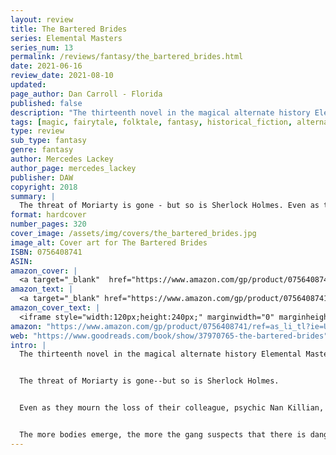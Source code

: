 ```yaml
---
layout: review
title: The Bartered Brides
series: Elemental Masters
series_num: 13
permalink: /reviews/fantasy/the_bartered_brides.html
date: 2021-06-16
review_date: 2021-08-10
updated: 
page_author: Dan Carroll - Florida
published: false
description: "The thirteenth novel in the magical alternate history Elemental Masters series continues the reimagined adventures of Sherlock Holmes in a richly-detailed alternate Victorian England."
tags: [magic, fairytale, folktale, fantasy, historical_fiction, alternate_history, mercedes_lackey]
type: review
sub_type: fantasy
genre: fantasy
author: Mercedes Lackey
author_page: mercedes_lackey
publisher: DAW
copyright: 2018
summary: |
  The threat of Moriarty is gone - but so is Sherlock Holmes. Even as they mourn the loss of their colleague, psychic Nan Killian, medium Sarah Lyon-White, and Elemental Masters John and Mary Watson must be vigilant, for members of Moriarty’s network are still at large. And their troubles are far from over: in a matter of weeks, two headless bodies of young brides wash up in major waterways. A couple who fears for their own recently-wedded daughter hires the group to investigate, but with each new body, the mystery only deepens.
format: hardcover
number_pages: 320
cover_image: /assets/img/covers/the_bartered_brides.jpg
image_alt: Cover art for The Bartered Brides
ISBN: 0756408741
ASIN: 
amazon_cover: |
  <a target="_blank"  href="https://www.amazon.com/gp/product/0756408741/ref=as_li_tl?ie=UTF8&camp=1789&creative=9325&creativeASIN=0756408741&linkCode=as2&tag=floridan21-20&linkId=5ee4e06a21dd35913a7dc51ab1d25777"><img border="0" src="//ws-na.amazon-adsystem.com/widgets/q?_encoding=UTF8&MarketPlace=US&ASIN=0756408741&ServiceVersion=20070822&ID=AsinImage&WS=1&Format=_SL250_&tag=floridan21-20" ></a>
amazon_text: |
  <a target="_blank" href="https://www.amazon.com/gp/product/0756408741/ref=as_li_tl?ie=UTF8&camp=1789&creative=9325&creativeASIN=0756408741&linkCode=as2&tag=floridan21-20&linkId=75a0559ced5a6e2e5a93d7ee6d8f986c">The Bartered Brides (Elemental Masters)</a>
amazon_cover_text: |
  <iframe style="width:120px;height:240px;" marginwidth="0" marginheight="0" scrolling="no" frameborder="0" src="//ws-na.amazon-adsystem.com/widgets/q?ServiceVersion=20070822&OneJS=1&Operation=GetAdHtml&MarketPlace=US&source=ac&ref=tf_til&ad_type=product_link&tracking_id=floridan21-20&marketplace=amazon&amp;region=US&placement=0756408741&asins=0756408741&linkId=fd3a6167818140fcfd4019a950dbffe7&show_border=false&link_opens_in_new_window=false&price_color=333333&title_color=0066c0&bg_color=ffffff"></iframe>
amazon: "https://www.amazon.com/gp/product/0756408741/ref=as_li_tl?ie=UTF8&tag=floridan21-20&camp=1789&creative=9325&linkCode=as2&creativeASIN=0756408741&linkId=9dfc19dee1460a579e3ec529200ef53e"
web: "https://www.goodreads.com/book/show/37970765-the-bartered-brides"
intro: |
  The thirteenth novel in the magical alternate history Elemental Masters series continues the reimagined adventures of Sherlock Holmes in a richly-detailed alternate Victorian England.


  The threat of Moriarty is gone--but so is Sherlock Holmes.


  Even as they mourn the loss of their colleague, psychic Nan Killian, medium Sarah Lyon-White, and Elemental Masters John and Mary Watson must be vigilant, for members of Moriarty's network are still at large. And their troubles are far from over: in a matter of weeks, two headless bodies of young brides wash up in major waterways. A couple who fears for their own recently-wedded daughter hires the group to investigate, but with each new body, the mystery only deepens.


  The more bodies emerge, the more the gang suspects that there is dangerous magic at work, and that Moriarty's associates are somehow involved. But as they race against the clock to uncover the killer, it will take all their talents, Magic, and Psychic Powers–and perhaps some help from a dearly departed friend–to bring the murderer to justice.
---
```



